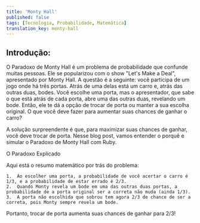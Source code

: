 ```yaml
---
title: 'Monty Hall'
published: false
tags: [Tecnologia, Probabilidade, Matemática]
translation_key: monty-hall
---
```


## Introdução:

O Paradoxo de Monty Hall é um problema de probabilidade que confunde muitas pessoas. Ele se popularizou com o show "Let's Make a Deal", apresentado por Monty Hall. A questão é a seguinte: você participa de um jogo onde há três portas. Atrás de uma delas está um carro e, atrás das outras duas, bodes. Você escolhe uma porta, mas o apresentador, que sabe o que está atrás de cada porta, abre uma das outras duas, revelando um bode. Então, ele te dá a opção de trocar de porta ou manter a sua escolha original. O que você deve fazer para aumentar suas chances de ganhar o carro?

A solução surpreendente é que, para maximizar suas chances de ganhar, você deve trocar de porta. Nesse blog post, vamos entender o porquê e simular o Paradoxo de Monty Hall com Ruby.

O Paradoxo Explicado

Aqui está o resumo matemático por trás do problema:

	1.	Ao escolher uma porta, a probabilidade de você acertar o carro é 1/3, e a probabilidade de estar errado é 2/3.
	2.	Quando Monty revela um bode em uma das outras duas portas, a probabilidade de a porta original ser a correta não muda (ainda 1/3).
	3.	A porta não escolhida que sobrou tem agora 2/3 de chance de ser a correta, pois Monty sempre revela um bode.

Portanto, trocar de porta aumenta suas chances de ganhar para 2/3!
